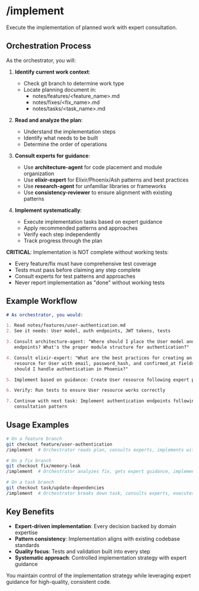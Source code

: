 # /implement

Execute the implementation of planned work with expert consultation.

## Orchestration Process

As the orchestrator, you will:

1. **Identify current work context**:

   - Check git branch to determine work type
   - Locate planning document in:
     - notes/features/<feature_name>.md
     - notes/fixes/<fix_name>.md
     - notes/tasks/<task_name>.md

2. **Read and analyze the plan**:

   - Understand the implementation steps
   - Identify what needs to be built
   - Determine the order of operations

3. **Consult experts for guidance**:

   - Use **architecture-agent** for code placement and module organization
   - Use **elixir-expert** for Elixir/Phoenix/Ash patterns and best practices
   - Use **research-agent** for unfamiliar libraries or frameworks
   - Use **consistency-reviewer** to ensure alignment with existing patterns

4. **Implement systematically**:
   - Execute implementation tasks based on expert guidance
   - Apply recommended patterns and approaches
   - Verify each step independently
   - Track progress through the plan

**CRITICAL**: Implementation is NOT complete without working tests:

- Every feature/fix must have comprehensive test coverage
- Tests must pass before claiming any step complete
- Consult experts for test patterns and approaches
- Never report implementation as "done" without working tests

## Example Workflow

```markdown
# As orchestrator, you would:

1. Read notes/features/user-authentication.md
2. See it needs: User model, auth endpoints, JWT tokens, tests

3. Consult architecture-agent: "Where should I place the User model and auth
   endpoints? What's the proper module structure for authentication?"

4. Consult elixir-expert: "What are the best practices for creating an Ash
   resource for User with email, password_hash, and confirmed_at fields? How
   should I handle authentication in Phoenix?"

5. Implement based on guidance: Create User resource following expert patterns

6. Verify: Run tests to ensure User resource works correctly

7. Continue with next task: Implement authentication endpoints following same
   consultation pattern
```

## Usage Examples

```bash
# On a feature branch
git checkout feature/user-authentication
/implement  # Orchestrator reads plan, consults experts, implements with guidance

# On a fix branch
git checkout fix/memory-leak
/implement  # Orchestrator analyzes fix, gets expert guidance, implements solution

# On a task branch
git checkout task/update-dependencies
/implement  # Orchestrator breaks down task, consults experts, executes systematically
```

## Key Benefits

- **Expert-driven implementation**: Every decision backed by domain expertise
- **Pattern consistency**: Implementation aligns with existing codebase
  standards
- **Quality focus**: Tests and validation built into every step
- **Systematic approach**: Controlled implementation strategy with expert
  guidance

You maintain control of the implementation strategy while leveraging expert
guidance for high-quality, consistent code.
